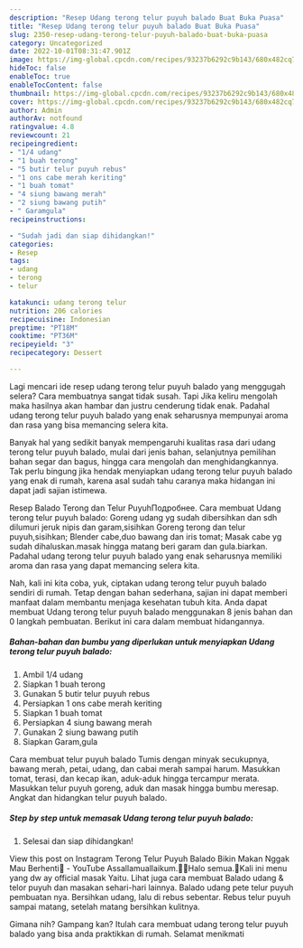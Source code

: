 ```yaml
---
description: "Resep Udang terong telur puyuh balado Buat Buka Puasa"
title: "Resep Udang terong telur puyuh balado Buat Buka Puasa"
slug: 2350-resep-udang-terong-telur-puyuh-balado-buat-buka-puasa
category: Uncategorized
date: 2022-10-01T08:31:47.901Z
image: https://img-global.cpcdn.com/recipes/93237b6292c9b143/680x482cq70/udang-terong-telur-puyuh-balado-foto-resep-utama.jpg
hideToc: false
enableToc: true
enableTocContent: false
thumbnail: https://img-global.cpcdn.com/recipes/93237b6292c9b143/680x482cq70/udang-terong-telur-puyuh-balado-foto-resep-utama.jpg
cover: https://img-global.cpcdn.com/recipes/93237b6292c9b143/680x482cq70/udang-terong-telur-puyuh-balado-foto-resep-utama.jpg
author: Admin
authorAv: notfound
ratingvalue: 4.8
reviewcount: 21
recipeingredient:
- "1/4 udang"
- "1 buah terong"
- "5 butir telur puyuh rebus"
- "1 ons cabe merah keriting"
- "1 buah tomat"
- "4 siung bawang merah"
- "2 siung bawang putih"
- " Garamgula"
recipeinstructions:

- "Sudah jadi dan siap dihidangkan!"
categories:
- Resep
tags:
- udang
- terong
- telur

katakunci: udang terong telur 
nutrition: 206 calories
recipecuisine: Indonesian
preptime: "PT18M"
cooktime: "PT36M"
recipeyield: "3"
recipecategory: Dessert

---
```



Lagi mencari ide resep udang terong telur puyuh balado yang menggugah selera? Cara membuatnya sangat tidak susah. Tapi Jika keliru mengolah maka hasilnya akan hambar dan justru cenderung tidak enak. Padahal udang terong telur puyuh balado yang enak seharusnya mempunyai aroma dan rasa yang bisa memancing selera kita.


Banyak hal yang sedikit banyak mempengaruhi kualitas rasa dari udang terong telur puyuh balado, mulai dari jenis bahan, selanjutnya pemilihan bahan segar dan bagus, hingga cara mengolah dan menghidangkannya. Tak perlu bingung jika hendak menyiapkan udang terong telur puyuh balado yang enak di rumah, karena asal sudah tahu caranya maka hidangan ini dapat jadi sajian istimewa.

Resep Balado Terong dan Telur PuyuhПодробнее. Cara membuat Udang terong telur puyuh balado: Goreng udang yg sudah dibersihkan dan sdh dilumuri jeruk nipis dan garam,sisihkan Goreng terong dan telur puyuh,sisihkan; Blender cabe,duo bawang dan iris tomat; Masak cabe yg sudah dihaluskan.masak hingga matang beri garam dan gula.biarkan. Padahal udang terong telur puyuh balado yang enak seharusnya memiliki aroma dan rasa yang dapat memancing selera kita.


Nah, kali ini kita coba, yuk, ciptakan udang terong telur puyuh balado sendiri di rumah. Tetap dengan bahan sederhana, sajian ini dapat memberi manfaat dalam membantu menjaga kesehatan tubuh kita. Anda dapat membuat Udang terong telur puyuh balado menggunakan 8 jenis bahan dan 0 langkah pembuatan. Berikut ini cara dalam membuat hidangannya.

<!--inarticleads1-->

##### Bahan-bahan dan bumbu yang diperlukan untuk menyiapkan Udang terong telur puyuh balado:

1. Ambil 1/4 udang
1. Siapkan 1 buah terong
1. Gunakan 5 butir telur puyuh rebus
1. Persiapkan 1 ons cabe merah keriting
1. Siapkan 1 buah tomat
1. Persiapkan 4 siung bawang merah
1. Gunakan 2 siung bawang putih
1. Siapkan  Garam,gula


Cara membuat telur puyuh balado Tumis dengan minyak secukupnya, bawang merah, petai, udang, dan cabai merah sampai harum. Masukkan tomat, terasi, dan kecap ikan, aduk-aduk hingga tercampur merata. Masukkan telur puyuh goreng, aduk dan masak hingga bumbu meresap. Angkat dan hidangkan telur puyuh balado. 

<!--inarticleads2-->

##### Step by step untuk memasak Udang terong telur puyuh balado:


1. Selesai dan siap dihidangkan!

View this post on Instagram Terong Telur Puyuh Balado Bikin Makan Nggak Mau Berhenti🤤 - YouTube Assallamuallaikum.🙏🏻Halo semua.🤗Kali ini menu yang dw ay official masak Yaitu. Lihat juga cara membuat Balado udang &amp; telor puyuh dan masakan sehari-hari lainnya. Balado udang pete telur puyuh pembuatan nya. Bersihkan udang, lalu di rebus sebentar. Rebus telur puyuh sampai matang, setelah matang bersihkan kulitnya. 

Gimana nih? Gampang kan? Itulah cara membuat udang terong telur puyuh balado yang bisa anda praktikkan di rumah. Selamat menikmati
